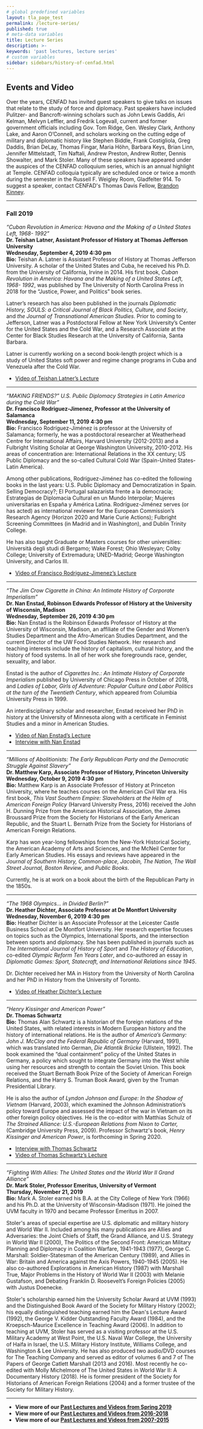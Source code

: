 ```yaml
---
# global predefined variables
layout: tla_page_test
permalink: /lecture-series/
published: true
# meta-data variables
title: Lecture Series
description: >-
keywords: 'past lectures, lecture series'
# custom variables
sidebar: sidebars/history-of-cenfad.html     
---
```

## Events and Video
Over the years, CENFAD has invited guest speakers to give talks on issues that relate to the study of force and diplomacy. Past speakers have included Pulitzer- and Bancroft-winning scholars such as John Lewis Gaddis, Ari Kelman, Melvyn Leffler, and Fredrik Logevall, current and former government officials including Gov. Tom Ridge, Gen. Wesley Clark, Anthony Lake, and Aaron O’Connell, and scholars working on the cutting edge of military and diplomatic history like Stephen Biddle, Frank Costigliola, Greg Daddis, Brian DeLay, Thomas Fingar, Maria Höhn, Barbara Keys, Brian Linn, Jennifer Mittelstadt, Tim Naftali, Andrew Preston, Andrew Rotter, Dennis Showalter, and Mark Stoler. Many of these speakers have appeared under the auspices of the CENFAD colloquium series, which is an annual highlight at Temple. CENFAD colloquia typically are scheduled once or twice a month during the semester in the Russell F. Weigley Room, Gladfelter 914. To suggest a speaker, contact CENFAD's Thomas Davis Fellow, [Brandon Kinney](mailto:tuj62914@temple.edu).

___

### Fall 2019
_“Cuban Revolution in America: Havana and the Making of a United States Left, 1968- 1992”_<br>
**Dr. Teishan Latner, Assistant Professor of History at Thomas Jefferson University**<br>
**Wednesday, September 4, 2019 4:30 pm**<br>
**Bio:** Teishan A. Latner is Assistant Professor of History at Thomas Jefferson University. A scholar of the United States and Cuba, he received his Ph.D. from the University of California, Irvine in 2014. His first book, _Cuban Revolution in America: Havana and the Making of a United States Left, 1968- 1992_, was published by The University of North Carolina Press in 2018 for the “Justice, Power, and Politics” book series. 

Latner’s research has also been published in the journals _Diplomatic History, SOULS: a Critical Journal of Black Politics, Culture, and Society_, and _the Journal of Transnational American Studies_. Prior to coming to Jefferson, Latner was a Postdoctoral Fellow at New York University’s Center for the United States and the Cold War, and a Research Associate at the Center for Black Studies Research at the University of California, Santa Barbara. 

Latner is currently working on a second book-length project which is a study of United States soft power and regime change programs in Cuba and Venezuela after the Cold War. 

- [Video of Teishan Latner’s Lecture](https://ensemble.temple.edu/hapi/v1/contents/permalinks/Mk5i6R9B/view) 

___

_“MAKING FRIENDS?” U.S. Public Diplomacy Strategies in Latin America during the Cold War”_<br>
**Dr. Francisco Rodriguez-Jimenez, Professor at the University of Salamanca**<br>
**Wednesday, September 11, 2019 4:30 pm**<br>
**Bio:** Francisco Rodríguez-Jiménez is professor at the University of Salamanca; formerly, he was a postdoctoral researcher at Weatherhead Centre for International Affairs, Harvard University (2012-2013) and a Fulbright Visiting Scholar at George Washington University, 2010-2012. His areas of concentration are: International Relations in the XX century; US Public Diplomacy and the so-called Cultural Cold War (Spain-United States-Latin America).

Among other publications, Rodríguez-Jiménez has co-edited the following books in the last years: U.S. Public Diplomacy and Democratization in Spain. Selling Democracy?; El Portugal salazarista frente a la democracia; Estrategias de Diplomacia Cultural en un Mundo Interpolar; Mujeres universitarias en España y América Latina. Rodríguez-Jiménez serves (or has acted) as international reviewer for the European Commission’s Research Agency (Horizon 2020 and Marie Curie Actions); Fulbright Screening Committees (in Madrid and in Washington), and Dublin Trinity College.

He has also taught Graduate or Masters courses for other universities: Università degli studi di Bergamo; Wake Forest; Ohio Wesleyan; Colby College; University of Extremadura; UNED-Madrid; George Washington University, and Carlos III.

- [Video of Francisco Rodriguez-Jimenez’s Lecture](https://ensemble.temple.edu/hapi/v1/contents/permalinks/Kd84Ate6/view) 

___

_“The Jim Crow Cigarette in China: An Intimate History of Corporate Imperialism”_<br>
**Dr. Nan Enstad, Robinson Edwards Professor of History at the University of Wisconsin, Madison**<br>
**Wednesday, September 26, 2019 4:30 pm**<br>
**Bio:** Nan Enstad is the Robinson Edwards Professor of History at the University of Wisconsin, Madison, an affiliate of the Gender and Women’s Studies Department and the Afro-American Studies Department, and the current Director of the UW Food Studies Network. Her research and teaching interests include the history of capitalism, cultural history, and the history of food systems. In all of her work she foregrounds race, gender, sexuality, and labor.

Enstad is the author of _Cigarettes Inc.: An Intimate History of Corporate Imperialism_ published by University of Chicago Press in October of 2018, and _Ladies of Labor, Girls of Adventure: Popular Culture and Labor Politics at the turn of the Twentieth Century_, which appeared from Columbia University Press in 1999.

An interdisciplinary scholar and researcher, Enstad received her PhD in history at the University of Minnesota along with a certificate in Feminist Studies and a minor in American Studies.

- [Video of Nan Enstad’s Lecture](https://ensemble.temple.edu/hapi/v1/contents/permalinks/d4G9KgAk/view) 
- [Interview with Nan Enstad](https://drive.google.com/file/d/1Alsf_m06y9GfNcIZrupeZtPC7iwDux5P/view?usp=sharing)

___

_“Millions of Abolitionists: The Early Republican Party and the Democratic Struggle Against Slavery”_<br>
**Dr. Matthew Karp, Associate Professor of History, Princeton University**<br>
**Wednesday, October 9, 2019 4:30 pm**<br>
**Bio:** Matthew Karp is an Associate Professor of History at Princeton University, where he teaches courses on the American Civil War era. His first book, _This Vast Southern Empire: Slaveholders at the Helm of American Foreign Policy_ (Harvard University Press, 2016) received the John H. Dunning Prize from the American Historical Association, the James Broussard Prize from the Society for Historians of the Early American Republic, and the Stuart L. Bernath Prize from the Society for Historians of American Foreign Relations.

Karp has won year-long fellowships from the New-York Historical Society, the American Academy of Arts and Sciences, and the McNeil Center for Early American Studies. His essays and reviews have appeared in the _Journal of Southern History, Common-place, Jacobin, The Nation, The Wall Street Journal, Boston Review_, and _Public Books_.

Currently, he is at work on a book about the birth of the Republican Party in the 1850s.

___

_“The 1968 Olympics… in Divided Berlin?”_<br>
**Dr. Heather Dichter, Associate Professor at De Montfort University**<br>
**Wednesday, November 6, 2019 4:30 pm**<br>
**Bio:** Heather Dichter is an Associate Professor at the Leicester Castle Business School at De Montfort University. Her research expertise focuses on topics such as the Olympics, International Sports, and the intersection between sports and diplomacy. She has been published in journals such as _The International Journal of History of Sport_ and _The History of Education_, co-edited _Olympic Reform Ten Years Later_, and co-authored an essay in _Diplomatic Games: Sport, Statecraft, and International Relations since 1945_.

Dr. Dichter received her MA in History from the University of North Carolina and her PhD in History from the University of Toronto. 

- [Video of Heather Dichter’s Lecture](https://ensemble.temple.edu/hapi/v1/contents/permalinks/x3WAp54Y/view) 

___

_“Henry Kissinger and American Power”_<br>
**Dr. Thomas Schwartz**<br>
**Bio:** Thomas Alan Schwartz is a historian of the foreign relations of the United States, with related interests in Modern European history and the history of international relations. He is the author of _America’s Germany: John J. McCloy and the Federal Republic of Germany_ (Harvard, 1991), which was translated into German, _Die Atlantik Brücke_ (Ullstein, 1992). The book examined the “dual containment” policy of the United States in Germany, a policy which sought to integrate Germany into the West while using her resources and strength to contain the Soviet Union. This book received the Stuart Bernath Book Prize of the Society of American Foreign Relations, and the Harry S. Truman Book Award, given by the Truman Presidential Library. 

He is also the author of _Lyndon Johnson and Europe: In the Shadow of Vietnam_ (Harvard, 2003), which examined the Johnson Administration’s policy toward Europe and assessed the impact of the war in Vietnam on its other foreign policy objectives. He is the co-editor with Matthias Schulz of _The Strained Alliance: U.S.-European Relations from Nixon to Carter,_ (Cambridge University Press, 2009). Professor Schwartz's book, _Henry Kissinger and American Power_, is forthcoming in Spring 2020. 

- [Interview with Thomas Schwartz](https://drive.google.com/file/d/1B5ETLQkhJ2BsUaiv_WfQ32IAlHiv7vIK/view?usp=sharing)
- [Video of Thomas Schwartz’s Lecture](https://ensemble.temple.edu/hapi/v1/contents/permalinks/t8E7Kwe5/view) 

___

_“Fighting With Allies: The United States and the World War II Grand Alliance”_<br>
**Dr. Mark Stoler, Professor Emeritus, University of Vermont**<br>
**Thursday, November 21, 2019**<br>
**Bio:** Mark A. Stoler earned his B.A. at the City College of New York (1966) and his Ph.D. at the University of Wisconsin-Madison (1971). He joined the UVM faculty in 1970 and became Professor Emeritus in 2007.

Stoler's areas of special expertise are U.S. diplomatic and military history and World War II. Included among his many publications are Allies and Adversaries: the Joint Chiefs of Staff, the Grand Alliance, and U.S. Strategy in World War II (2000), The Politics of the Second Front: American Military Planning and Diplomacy in Coalition Warfare, 1941-1943 (1977), George C. Marshall: Soldier-Statesman of the American Century (1989), and Allies in War: Britain and America against the Axis Powers, 1940-1945 (2005). He also co-authored Explorations in American History (1987) with Marshall True, Major Problems in the History of World War II (2003) with Melanie Gustafson, and Debating Franklin D. Roosevelt’s Foreign Policies (2005) with Justus Doenecke.

Stoler's scholarship earned him the University Scholar Award at UVM (1993) and the Distinguished Book Award of the Society for Military History (2002); his equally distinguished teaching earned him the Dean's Lecture Award (1992), the George V. Kidder Outstanding Faculty Award (1984), and the Kroepsch-Maurice Excellence in Teaching Award (2006). In addition to teaching at UVM, Stoler has served as a visiting professor at the U.S. Military Academy at West Point, the U.S. Naval War College, the University of Haifa in Israel, the U.S. Military History Institute, Williams College, and Washington & Lee University. He has also produced two audio/DVD courses for The Teaching Company and served as editor of volumes 6 and 7 of The Papers of George Catlett Marshall (2013 and 2016).  Most recently he co-edited with Molly Michelmore of The United States in World War II: A Documentary History (2018). He is former president of the Society for Historians of American Foreign Relations (2004) and a former trustee of the Society for Military History.

___

- **View more of our [Past Lectures and Videos from Spring 2019](https://drive.google.com/file/d/1w2ne9l5RIB9MbaTKeVtjj5JL7Xi94Flq/view?usp=sharing)** 
- **View more of our [Past Lectures and Videos from 2016-2018](https://liberalarts.temple.edu/sites/liberalarts/files/2016-18%20Past%20Lecture%20Archives.pdf)**
- **View more of our [Past Lectures and Videos from 2007-2015](https://liberalarts.temple.edu/sites/liberalarts/files/CENFAD%20Guest%20Speaker%20Lectures.pdf)**

